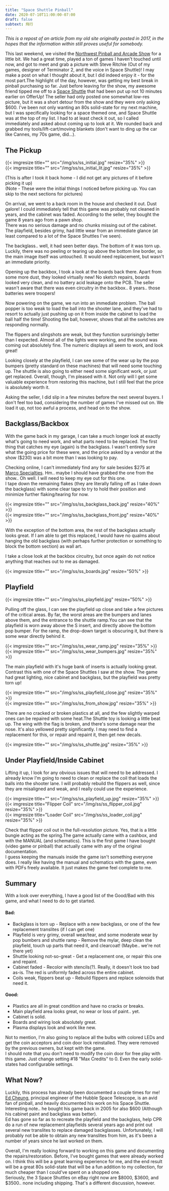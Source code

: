 ```yaml
---
title: "Space Shuttle Pinball"
date: 2020-07-10T11:00:00-07:00
draft: false
subtext: 飛行
---
```


_This is a repost of an article from my old site originally posted in 2017, in the hopes that the information within still proves useful for somebody._  

This last weekend, we visited the [Northwest Pinball and Arcade Show](http://www.nwpinballshow.com/) for a little bit. We had a great time, played a ton of games I haven't touched until now, and got to meet and grab a picture with Steve Ritchie (Out of my games, designer of Terminator 2, and the voice in Space Shuttle)! I may make a post on what I thought about it, but I did indeed enjoy it - for the most part.The highlight of the day, however, was getting my best break in pinball purchasing so far. Just before leaving for the show, my awesome friend tipped me off to a [Space Shuttle](http://www.ipdb.org/machine.cgi?id=2260) that had been put up not 10 minutes earlier on OfferUp! The seller had only posted one somewhat low-res picture, but it was a short detour from the show and they were only asking $600. I've been not only wanting an 80s solid-state for my next machine, but I was specifically looking for a space themed one, and Space Shuttle was at the top of my list. I had to at least check it out, so I called immediately and asked about coming up to look at it. We rounded back and grabbed my tools/lift-cart/moving blankets (don't want to ding up the car like Cannes, my 70s game, did...).

## The Pickup

{{< imgresize title="" src="/img/ss/ss_initial.jpg" resize="35%" >}}  
{{< imgresize title="" src="/img/ss/ss_initial_lit.jpg" resize="35%" >}}  

(This is after I took it back home - I did not get any pictures of it before picking it up)  
(Note - These were the initial things I noticed before picking up. You can skip to the next sections for pictures)  

On arrival, we went to a back room in the house and checked it out. Dust galore! I could immediately tell that this game was probably not cleaned in years, and the cabinet was faded. According to the seller, they bought the game 8 years ago from a pawn shop.  
There was no serious damage and no chunks missing out of the cabinet. The playfield, besides grimy, had little wear from an immediate glance (at least compared to a lot of the Space Shuttles I've seen).  

The backglass.. well, it had seen better days. The bottom of it was torn up. Luckily, there was no peeling or tearing up above the bottom line border, so the main image itself was untouched. It would need replacement, but wasn't an immediate priority.  

Opening up the backbox, I took a look at the boards back there. Apart from some more dust, they looked virtually new! No sketch repairs, boards looked very clean, and no battery acid leakage onto the PCB. The seller wasn't aware that there was even circuitry in the backbox.. 8 years.. those batteries were troopers!  

Now powering on the game, we run into an immediate problem. The ball popper is too weak to load the ball into the shooter lane, and they've had to resort to actually just pushing up on it from inside the cabinet to load the ball half the time! Shooting the ball, however, shows that all the switches are responding normally.  

The flippers and slingshots are weak, but they function surprisingly better than I expected. Almost all of the lights were working, and the sound was coming out absolutely fine. The numeric displays all seem to work, and look great!  

Looking closely at the playfield, I can see some of the wear up by the pop bumpers (pretty standard on these machines) that will need some touching up. The shuttle is also going to either need some significant work, or just get replaced. Overall, though, I'm pleased with it. Not only will I get some valuable experience from restoring this machine, but I still feel that the price is absolutely worth it.  

Asking the seller, I did slip in a few minutes before the next several buyers. I don't feel too bad, considering the number of games I've missed out on. We load it up, not too awful a process, and head on to the show.

## Backglass/Backbox
With the game back in my garage, I can take a much longer look at exactly what's going to need work, and what parts need to be replaced. The first thing that catches my eye (again) is the backglass. I wasn't entirely sure what the going price for these were, and the price asked by a vendor at the show ($230) was a bit more than I was looking to pay.  

Checking online, I can't immediately find any for sale besides $275 at [Marco Specialties](http://www.marcospecialties.com/pinball-parts/31-1315-535). Hm.. maybe I should have grabbed the one from the show.. Oh well. I will need to keep my eye out for this one.  
I tape down the remaining flakes (they are literally falling off as I take down the backglass) with some clear tape to try to hold their position and minimize further flaking/tearing for now.  

{{< imgresize title="" src="/img/ss/ss_backglass_back.jpg" resize="40%" >}}  
{{< imgresize title="" src="/img/ss/ss_backglass_front.jpg" resize="40%" >}}  

With the exception of the bottom area, the rest of the backglass actually looks great. If I am able to get this replaced, I would have no qualms about hanging the old backglass (with perhaps further protection or something to block the bottom section) as wall art.  

I take a close look at the backbox circuitry, but once again do not notice anything that reaches out to me as damaged.

{{< imgresize title="" src="/img/ss/ss_boards.jpg" resize="50%" >}}  

## Playfield

{{< imgresize title="" src="/img/ss/ss_playfield.jpg" resize="50%" >}}  

Pulling off the glass, I can see the playfield up close and take a few pictures of the critical areas. By far, the worst areas are the bumpers and lanes above them, and the entrance to the shuttle ramp.You can see that the playfield is worn away above the S insert, and directly above the bottom pop bumper. For the ramp, the drop-down target is obscuring it, but there is some wear directly behind it.  

{{< imgresize title="" src="/img/ss/ss_wear_ramp.jpg" resize="35%" >}}  
{{< imgresize title="" src="/img/ss/ss_wear_bumpers.jpg" resize="35%" >}}  

The main playfield with it's huge bank of inserts is actually looking great. Contrast this with one of the Space Shuttles I saw at the show. The game had great lighting, nice cabinet and backglass, but the playfield was pretty torn up!  

{{< imgresize title="" src="/img/ss/ss_playfield_close.jpg" resize="35%" >}}  
{{< imgresize title="" src="/img/ss/ss_from_show.jpg" resize="35%" >}}  

There are no cracked or broken plastics at all, and the few slightly warped ones can be repaired with some heat.The Shuttle toy is looking a little beat up. The wing with the flag is broken, and there's some damage near the nose. It's also yellowed pretty significantly. I may need to find a replacement for this, or repair and repaint it, then get new decals.  

{{< imgresize title="" src="/img/ss/ss_shuttle.jpg" resize="35%" >}}  

## Under Playfield/Inside Cabinet
Lifting it up, I look for any obvious issues that will need to be addressed. I already know I'm going to need to clean or replace the coil that loads the balls into the shooter lane. I will probably rebuild the flippers as well, since they are misaligned and weak, and I really could use the experience.  

{{< imgresize title="" src="/img/ss/ss_playfield_up.jpg" resize="35%" >}}  
{{< imgresize title="Flipper Coil" src="/img/ss/ss_flipper_coil.jpg" resize="35%" >}}  
{{< imgresize title="Loader Coil" src="/img/ss/ss_loader_coil.jpg" resize="35%" >}}  

Check that flipper coil out in the full-resolution picture. Yes, that is a little bungie acting as the spring.The game actually came with a cashbox, and with the MANUAL (and schematics). This is the first game I have bought (video game or pinball) that actually came with any of the original documentation.  
I guess keeping the manuals inside the game isn't something everyone does. I really like having the manual and schematics with the game, even with PDFs freely available. It just makes the game feel complete to me.

## Summary
With a look over everything, I have a good list of the Good/Bad with this game, and what I need to do to get started.  

#### Bad:  
- Backglass is torn up - Replace with a new backglass, or one of the few replacement translites (if I can get one)
- Playfield is very grimy, overall wear/tear, and some moderate wear by pop bumbers and shuttle ramp - Remove the mylar, deep clean the playfield, touch up parts that need it, and clearcoat! (Maybe.. we're not there yet)
- Shuttle looking not-so-great - Get a replacement one, or repair this one and repaint.
- Cabinet faded - Recolor with stencils(?). Really, it doesn't look too bad as-is. The red is uniformly faded across the entire cabinet.
- Coils weak, flippers beat up - Rebuild flippers and replace solenoids that need it.
    
#### Good:  
- Plastics are all in great condition and have no cracks or breaks.
- Main playfield area looks great, no wear or loss of paint.. yet.
- Cabinet is solid.
- Boards and wiring look absolutely great.
- Plasma displays look and work like new. 

Not to mention, I'm also going to replace all the bulbs with colored LEDs and get the coin acceptors and coin door lock reinstalled. They were removed by the previous owners, but kept with the game.  
I should note that you don't need to modify the coin door for free play with this game. Just change setting #18 "Max Credits" to 0. Even the early solid-states had configurable settings.

## What Now?
Luckily, this process has already been documented a couple times for me! [Ed Cheung](http://www.edcheung.com/album/album05/pinball/shuttlepin.htm), principal engineer of the Hubble Space Telescope, is an avid fan of pinball, and heavily documented his work on his Space Shuttle. Interesting note.. he bought his game back in 2005 for also $600 (Although his cabinet paint and backglass was better).  
Ed has gone so far as to recreate the playfield and the backglass, help CPR do a run of new replacement playfields several years ago and print out several new translites to replace damaged backglasses. Unfortunately, I will probably not be able to obtain any new translites from him, as it's been a number of years since he last worked on them.  

Overall, I'm really looking forward to working on this game and documenting the repairs/restoration. Before, I've bought games that were already worked on. I think this will be a great learning experience for me, and the end result will be a great 80s solid-state that will be a fun addition to my collection, for much cheaper than I could've spent on a shopped one.  
Seriously, the 3 Space Shuttles on eBay right now are $8000, $3600, and $3500.. none including shipping. That's a different discussion, however.  
